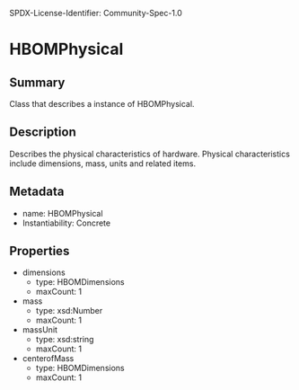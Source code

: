 SPDX-License-Identifier: Community-Spec-1.0

# HBOMPhysical

## Summary

Class that describes a instance of HBOMPhysical.

## Description

Describes the physical characteristics of hardware. 
Physical characteristics include dimensions, mass, units and related items.

## Metadata

- name: HBOMPhysical
- Instantiability: Concrete

## Properties

- dimensions
  - type: HBOMDimensions
  - maxCount: 1
- mass 
  - type: xsd:Number
  - maxCount: 1
- massUnit
  - type: xsd:string
  - maxCount: 1
- centerofMass
  - type: HBOMDimensions
  - maxCount: 1
